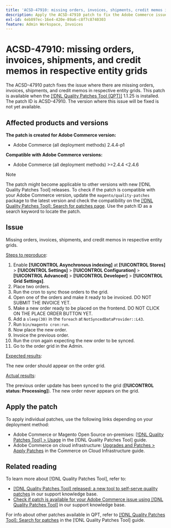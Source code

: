 ```yaml
---
title: 'ACSD-47910: missing orders, invoices, shipments, credit memos in respective entity grids'
description: Apply the ACSD-47910 patch to fix the Adobe Commerce issue where there are missing orders, invoices, shipments, and credit memos in respective entity grids.
exl-id: 4eb897ec-16e4-420e-89a6-c8f7c8740303
feature: Admin Workspace, Invoices
---
```

# ACSD-47910: missing orders, invoices, shipments, and credit memos in respective entity grids

The ACSD-47910 patch fixes the issue where there are missing orders, invoices, shipments, and credit memos in respective entity grids. This patch is available when the [[!DNL Quality Patches Tool (QPT)]](/help/announcements/adobe-commerce-announcements/magento-quality-patches-released-new-tool-to-self-serve-quality-patches.md) 1.1.25 is installed. The patch ID is ACSD-47910. The version where this issue will be fixed is not yet available.

## Affected products and versions

**The patch is created for Adobe Commerce version:**
* Adobe Commerce (all deployment methods) 2.4.4-p1

**Compatible with Adobe Commerce versions:**
* Adobe Commerce (all deployment methods)  >=2.4.4 <2.4.6

>[!NOTE]
>
>The patch might become applicable to other versions with new [!DNL Quality Patches Tool] releases. To check if the patch is compatible with your Adobe Commerce version, update the `magento/quality-patches` package to the latest version and check the compatibility on the [[!DNL Quality Patches Tool]: Search for patches page](https://experienceleague.adobe.com/tools/commerce-quality-patches/index.html). Use the patch ID as a search keyword to locate the patch.

## Issue

Missing orders, invoices, shipments, and credit memos in respective entity grids.

<u>Steps to reproduce</u>:

1. Enable **[!UICONTROL Asynchronous indexing]** at **[!UICONTROL Stores]** > **[!UICONTROL Settings]** > **[!UICONTROL Configuration]** > **[!UICONTROL Advanced]** > **[!UICONTROL Developer]** > **[!UICONTROL Grid Settings]**.
1. Place two orders.
1. Run the cron to sync those orders to the grid.
1. Open one of the orders and make it ready to be invoiced. DO NOT SUBMIT THE INVOICE YET. 
1. Make a new order ready to be placed on the frontend. DO NOT CLICK ON THE PLACE ORDER BUTTON YET.
1. Add a `sleep(30)` in the `foreach` at `NotSyncedDataProvider::L43`.
1. Run `bin/magento cron:run`.
1. Now place the new order.
1. Invoice the previous order.
1. Run the cron again expecting the new order to be synced.
1. Go to the order grid in the Admin.

<u>Expected results</u>:

The new order should appear on the order grid.

<u>Actual results</u>:

The previous order update has been synced to the grid (**[!UICONTROL status: Processing]**). The new order never appears on the grid.

## Apply the patch

To apply individual patches, use the following links depending on your deployment method:

* Adobe Commerce or Magento Open Source on-premises: [[!DNL Quality Patches Tool] > Usage](https://experienceleague.adobe.com/docs/commerce-operations/tools/quality-patches-tool/usage.html) in the [!DNL Quality Patches Tool] guide.
* Adobe Commerce on cloud infrastructure: [Upgrades and Patches > Apply Patches](https://experienceleague.adobe.com/docs/commerce-cloud-service/user-guide/develop/upgrade/apply-patches.html) in the Commerce on Cloud Infrastructure guide.

## Related reading

To learn more about [!DNL Quality Patches Tool], refer to:

* [[!DNL Quality Patches Tool] released: a new tool to self-serve quality patches](/help/announcements/adobe-commerce-announcements/magento-quality-patches-released-new-tool-to-self-serve-quality-patches.md) in our support knowledge base.
* [Check if patch is available for your Adobe Commerce issue using [!DNL Quality Patches Tool]](/help/support-tools/patches-available-in-qpt-tool/check-patch-for-magento-issue-with-magento-quality-patches.md) in our support knowledge base.

For info about other patches available in QPT, refer to [[!DNL Quality Patches Tool]: Search for patches](https://experienceleague.adobe.com/tools/commerce-quality-patches/index.html) in the [!DNL Quality Patches Tool] guide.
